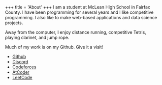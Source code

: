 +++
title = 'About'
+++
I am a student at McLean High School in Fairfax County. I have been programming for several years and I like competitive programming. I also like to make web-based applications and data science projects.

Away from the computer, I enjoy distance running, competitive Tetris, playing clarinet, and jump rope.

Much of my work is on my Github. Give it a visit!
- [Github](https://github.com/nonrice)
- [Discord](https://discord.com/users/788749513519136792)
- [Codeforces](https://codeforces.com/profile/nonrice)
- [AtCoder](https://atcoder.jp/users/nonrice)
- [LeetCode](https://leetcode.com/nonrice/)
